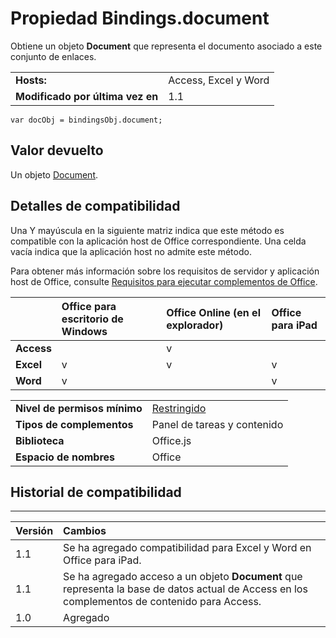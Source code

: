 
# Propiedad Bindings.document
Obtiene un objeto **Document** que representa el documento asociado a este conjunto de enlaces.

|||
|:-----|:-----|
|**Hosts:**|Access, Excel y Word|
|**Modificado por última vez en**|1.1|

```
var docObj = bindingsObj.document;
```


## Valor devuelto

Un objeto [Document](../../reference/shared/bindings.document.md).


## Detalles de compatibilidad


Una Y mayúscula en la siguiente matriz indica que este método es compatible con la aplicación host de Office correspondiente. Una celda vacía indica que la aplicación host no admite este método.

Para obtener más información sobre los requisitos de servidor y aplicación host de Office, consulte [Requisitos para ejecutar complementos de Office](../../docs/overview/requirements-for-running-office-add-ins.md).


||**Office para escritorio de Windows**|**Office Online (en el explorador)**|**Office para iPad**|
|:-----|:-----|:-----|:-----|
|**Access**||v||
|**Excel**|v|v|v|
|**Word**|v||v|

|||
|:-----|:-----|
|**Nivel de permisos mínimo**|[Restringido](../../docs/develop/requesting-permissions-for-api-use-in-content-and-task-pane-add-ins.md)|
|**Tipos de complementos**|Panel de tareas y contenido|
|**Biblioteca**|Office.js|
|**Espacio de nombres**|Office|

## Historial de compatibilidad



****


|**Versión**|**Cambios**|
|:-----|:-----|
|1.1|Se ha agregado compatibilidad para Excel y Word en Office para iPad.|
|1.1|Se ha agregado acceso a un objeto **Document** que representa la base de datos actual de Access en los complementos de contenido para Access.|
|1.0|Agregado|
